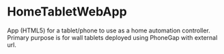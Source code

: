 HomeTabletWebApp
================

App (HTML5) for a tablet/phone to use as a home automation controller. Primary purpose is for wall tablets deployed using PhoneGap with external url.
